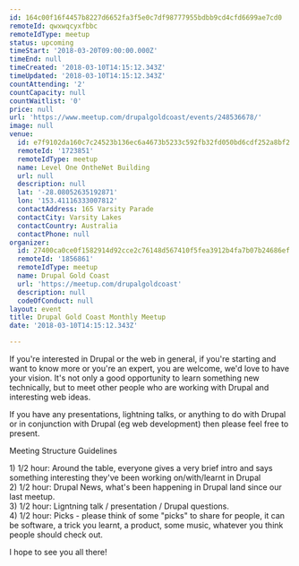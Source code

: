 ```yaml
---
id: 164c00f16f4457b8227d6652fa3f5e0c7df98777955bdbb9cd4cfd6699ae7cd0
remoteId: qwxwqcyxfbbc
remoteIdType: meetup
status: upcoming
timeStart: '2018-03-20T09:00:00.000Z'
timeEnd: null
timeCreated: '2018-03-10T14:15:12.343Z'
timeUpdated: '2018-03-10T14:15:12.343Z'
countAttending: '2'
countCapacity: null
countWaitlist: '0'
price: null
url: 'https://www.meetup.com/drupalgoldcoast/events/248536678/'
image: null
venue:
  id: e7f9102da160c7c24523b136ec6a4673b5233c592fb32fd050bd6cdf252a8bf2
  remoteId: '1723851'
  remoteIdType: meetup
  name: Level One OntheNet Building
  url: null
  description: null
  lat: '-28.08052635192871'
  lon: '153.41116333007812'
  contactAddress: 165 Varsity Parade
  contactCity: Varsity Lakes
  contactCountry: Australia
  contactPhone: null
organizer:
  id: 27400ca0ce0f1582914d92cce2c76148d567410f5fea3912b4fa7b07b24686ef
  remoteId: '1856861'
  remoteIdType: meetup
  name: Drupal Gold Coast
  url: 'https://meetup.com/drupalgoldcoast'
  description: null
  codeOfConduct: null
layout: event
title: Drupal Gold Coast Monthly Meetup
date: '2018-03-10T14:15:12.343Z'

---
```

<p>If you're interested in Drupal or the web in general, if you're starting and want to know more or you're an expert, you are welcome, we'd love to have your vision. It's not only a good opportunity to learn something new technically, but to meet other people who are working with Drupal and interesting web ideas.</p> <p>If you have any presentations, lightning talks, or anything to do with Drupal or in conjunction with Drupal (eg web development) then please feel free to present.</p> <p>Meeting Structure Guidelines</p> <p>1) 1/2 hour: Around the table, everyone gives a very brief intro and says something interesting they've been working on/with/learnt in Drupal<br/>2) 1/2 hour: Drupal News, what's been happening in Drupal land since our last meetup.<br/>3) 1/2 hour: Ligntning talk / presentation / Drupal questions.<br/>4) 1/2 hour: Picks - please think of some "picks" to share for people, it can be software, a trick you learnt, a product, some music, whatever you think people should check out.</p> <p>I hope to see you all there!</p>
